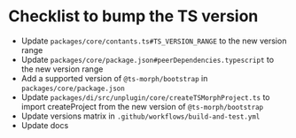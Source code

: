 # Checklist to bump the TS version

- Update `packages/core/contants.ts#TS_VERSION_RANGE` to the new version range
- Update `packages/core/package.json#peerDependencies.typescript` to the new version range
- Add a supported version of `@ts-morph/bootstrap` in `packages/core/package.json`
- Update `packages/di/src/unplugin/core/createTSMorphProject.ts` to import createProject from the new version of `@ts-morph/bootstrap`
- Update versions matrix in `.github/workflows/build-and-test.yml`
- Update docs
